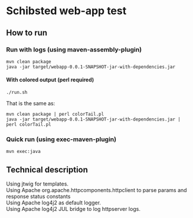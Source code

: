 
# Schibsted web-app test

## How to run

### Run with logs (using maven-assembly-plugin)
	mvn clean package
	java -jar target/webapp-0.0.1-SNAPSHOT-jar-with-dependencies.jar

#### With colored output (perl required)
	./run.sh
That is the same as:<br/>

	mvn clean package | perl colorTail.pl
	java -jar target/webapp-0.0.1-SNAPSHOT-jar-with-dependencies.jar | perl colorTail.pl

### Quick run (using exec-maven-plugin)
	mvn exec:java

## Technical description

Using jtwig for templates.<br/>
Using Apache org.apache.httpcomponents.httpclient to parse params and response status constants<br/>
Using Apache log4j2 as default logger.<br/>
Using Apache log4j2 JUL bridge to log httpserver logs.<br/>
